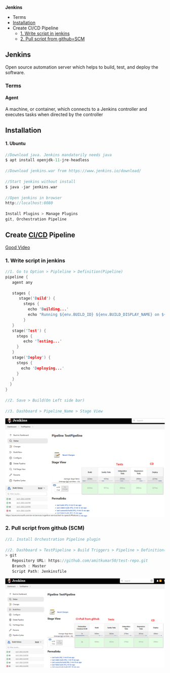 **Jenkins**
- Terms
- [Installation](#i)
- Create CI/CD Pipeline
   - [1. Write script in jenkins](#c1)
   - [2. Pull script from github=SCM](#c2)

## Jenkins
Open source automation server which helps to build, test, and deploy the software.

### Terms
#### Agent
A machine, or container, which connects to a Jenkins controller and executes tasks when directed by the controller

## Installation
#### 1. Ubuntu
```c
//Download java. Jenkins mandatorily needs java
$ apt install openjdk-11-jre-headless

//Download jenkins.war from https://www.jenkins.io/download/

//Start jenkins without install
$ java -jar jenkins.war

//Open jenkins in browser
http://localhost:8080

Install Plugins > Manage Plugins
git, Orchestration Pipeline
```

## Create [CI/CD](/System-Design/Concepts/CI-CD/) Pipeline
[Good Video](https://www.youtube.com/watch?v=O27bMOrl3G8)

<a name=c1></a>
### 1. Write script in jenkins
```c
//1. Go to Option > Pipleline > Definition(Pipeline) 
pipeline {
   agent any

   stages {
      stage('Build') {
        steps {
          echo 'Building...'
          echo "Running ${env.BUILD_ID} ${env.BUILD_DISPLAY_NAME} on ${env.NODE_NAME} and JOB ${env.JOB_NAME}"
        }
   }
   stage('Test') {
     steps {
        echo 'Testing...'
     }
   }
   stage('Deploy') {
     steps {
       echo 'Deploying...'
     }
   }
  }
}

//2. Save > Build(On Left side bar)

//3. Dashboard > Pipeline_Name > Stage View
```
<img src=build_test_deploy.PNG width=600 />

### 2. Pull script from github (SCM)
```c
//1. Install Orchestration Pipeline plugin

//2. Dashboard > TestPipeline > Build Triggers > Pipeline > Definition(Pipeline script from SCM) 
> git
   Repository URL: https://github.com/amitkumar50/test-repo.git
   Branch : Master
   Script Path: Jenkinsfile
```
<img src=pull_from_git_build.PNG width=600 />

